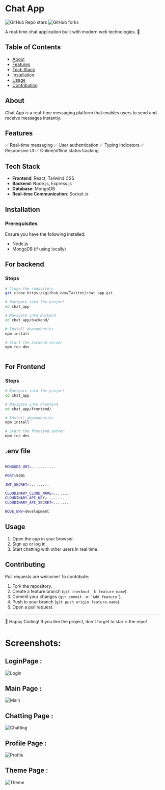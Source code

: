 # Chat App

![GitHub Repo stars](https://img.shields.io/github/stars/Takitxt/chat_app?style=social)
![GitHub forks](https://img.shields.io/github/forks/Takitxt/chat_app?style=social)


A real-time chat application built with modern web technologies. 🚀

## Table of Contents
- [About](#about)
- [Features](#features)
- [Tech Stack](#tech-stack)
- [Installation](#installation)
- [Usage](#usage)
- [Contributing](#contributing)


## About
Chat App is a real-time messaging platform that enables users to send and receive messages instantly.

## Features
✅ Real-time messaging
✅ User authentication
✅ Typing indicators
✅ Responsive UI
✅ Online/offline status tracking

## Tech Stack
- **Frontend**: React, Tailwind CSS
- **Backend**: Node.js, Express.js
- **Database**: MongoDB
- **Real-time Communication**: Socket.io

## Installation

### Prerequisites
Ensure you have the following installed:
- Node.js
- MongoDB (if using locally)
  
## For backend

### Steps
```bash
# Clone the repository
git clone https://github.com/Takitxt/chat_app.git

# Navigate into the project
cd chat_app

# Navigate into Backend
cd chat_app/backend/

# Install dependencies
npm install

# Start the backend server
npm run dev



```
## For Frontend
### Steps
```bash
# Navigate into the project
cd chat_app

# Navigate into Frontend
cd chat_app/frontend/

# Install dependencies
npm install

# Start the frontend server
npm run dev

```
## .env file
```bash 

MONGODB_URI=...........

PORT=5001

JWT_SECRET=.........

CLOUDINARY_CLOUD_NAME=........
CLOUDINARY_API_KEY=........
CLOUDINARY_API_SECRET=........

NODE_ENV=development
```

## Usage
1. Open the app in your browser.
2. Sign up or log in.
3. Start chatting with other users in real time.

## Contributing
Pull requests are welcome! To contribute:
1. Fork the repository.
2. Create a feature branch (`git checkout -b feature-name`).
3. Commit your changes (`git commit -m 'Add feature'`).
4. Push to your branch (`git push origin feature-name`).
5. Open a pull request.



---
🚀 Happy Coding! If you like the project, don't forget to star ⭐ the repo!

# Screenshots: 

## LoginPage : 
![Login](https://github.com/user-attachments/assets/42caba28-3f56-40f3-93c6-d8231b0f1fbd
)

## Main Page : 
![Main](https://github.com/user-attachments/assets/e353726a-4873-4be7-aa3c-dbd386ede1de
)

## Chatting Page :
![Chatting](https://github.com/user-attachments/assets/1c42d96e-87f1-4525-9b77-00c122771679
)

## Profile Page :
![Profile](https://github.com/user-attachments/assets/fad5f5f4-05f3-4262-bcf2-509ba7bf96c5
)

## Theme Page : 
![Theme](https://github.com/user-attachments/assets/c75d4134-5837-402f-b04f-fc71320dd250
)









